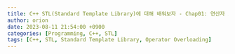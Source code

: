 ```yaml
---
title: C++ STL(Standard Template Library)에 대해 배워보자 - Chap01: 연산자 오버로딩
author: orion
date: 2023-08-11 21:54:00 +0900
categories: [Programming, C++, STL]
tags: [C++, STL, Standard Template Library, Operator Overloading]
---
```



